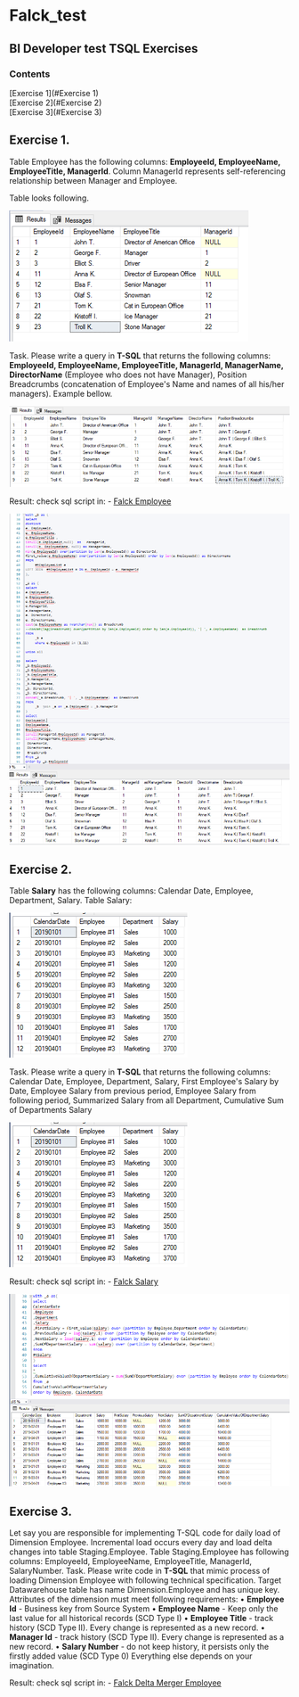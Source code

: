 # Falck_test

## BI Developer test TSQL Exercises

### Contents

[Exercise 1](#Exercise 1)<br/>
[Exercise 2](#Exercise 2)<br/>
[Exercise 3](#Exercise 3)<br/>


## Exercise 1.

Table Employee has the following columns: **EmployeeId, EmployeeName, EmployeeTitle, ManagerId**. Column ManagerId represents self-referencing relationship between Manager and Employee.

Table looks following.


![Alt text](/pic/1.1.png "Employee 1")

Task. Please write a query in **T-SQL** that returns the following columns:
**EmployeeId, EmployeeName, EmployeeTitle, ManagerId, ManagerName, DirectorName** (Employee who does not have Manager), Position Breadcrumbs (concatenation of Employee's Name and names of all his/her managers). Example bellow.

![Alt text](/pic/1.2.png "Employee 2")

Result:
check sql script in: - [Falck Employee](/sql/Falck_Employee.sql) 

![Alt text](/pic/1.3.PNG "Employee 3")


## Exercise 2.
Table **Salary** has the following columns: Calendar Date, Employee, Department, Salary.
Table Salary:

![Alt text](/pic/2.1.png "Salary 1")

Task. Please write a query in **T-SQL** that returns the following columns:
Calendar Date, Employee, Department, Salary, First Employee's Salary by Date, Employee Salary from previous period, Employee Salary from following period, Summarized Salary from all Department, Cumulative Sum of Departments Salary

![Alt text](/pic/2.1.png "Salary 2")

Result:
check sql script in: - [Falck Salary](/sql/Falck_Salary.sql) 

![Alt text](/pic/2.3.PNG "Salary 3")


## Exercise 3.
Let say you are responsible for implementing T-SQL code for daily load of Dimension Employee.
Incremental load occurs every day and load delta changes into table Staging.Employee. Table Staging.Employee has following columns: EmployeeId, EmployeeName, EmployeeTitle, ManagerId, SalaryNumber.
Task. Please write code in **T-SQL** that mimic process of loading Dimension Employee with following technical specification.
Target Datawarehouse table has name Dimension.Employee and has unique key.
Attributes of the dimension must meet following requirements:
•	**Employee Id** - Business key from Source System
•	**Employee Name** - Keep only the last value for all historical records (SCD Type I)
•	**Employee Title** - track history (SCD Type II). Every change is represented as a new record.
•	**Manager Id** - track history (SCD Type II). Every change is represented as a new record.
•	**Salary Number** - do not keep history, it persists only the firstly added value (SCD Type 0)
Everything else depends on your imagination.

Result:
check sql script in: - [Falck Delta Merger Employee](/sql/Falck_DeltaMerger_Employee.sql) 
